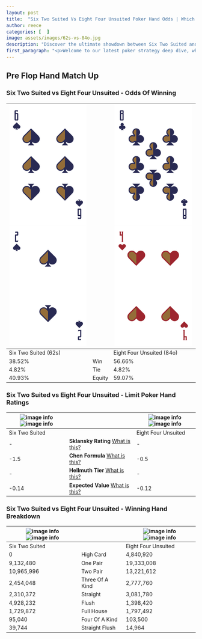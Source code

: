 ```yaml
---
layout: post
title:  "Six Two Suited Vs Eight Four Unsuited Poker Hand Odds | Which Is The Better Hand In Poker? A Complete Guide"
author: reece
categories: [  ]
image: assets/images/62s-vs-84o.jpg
description: "Discover the ultimate showdown between Six Two Suited and Eight Four Unsuited in poker! Uncover the odds, strategies, and scenarios where one hand triumphs over the other. Get ready to up your poker game with this thrilling analysis."
first_paragraph: "<p>Welcome to our latest poker strategy deep dive, where we're pitting two distinct hands against each other in a high-stakes showdown: Six Two Suited vs Eight Four Unsuited.</p><p>In the dynamic world of poker, every decision counts, and knowing which hand holds the upper hand is key to your success at the table.</p><p>In this article, we'll dissect these two hands, explore the scenarios where one dominates the other, and equip you with the knowledge to make strategic choices that can tip the odds in your favor.</p><p>Get ready to unravel the intriguing dynamics of these poker hands and elevate your game to new heights.</p>"
---
```




[comment]: # (sp0)

## Pre Flop Hand Match Up

<div class="table hand-ratings" markdown="1"> 



### Six Two Suited vs Eight Four Unsuited - Odds Of Winning


    
| ![image info](assets/images/hand1/6.png) ![image info](assets/images/hand1/2.png) |  | ![image info](assets/images/hand2/8.png) ![image info](assets/images/hand2/4o.png) |
| -------- | -------- | -------- |
| Six Two Suited (62s) |  | Eight Four Unsuited (84o) |
| 38.52% | Win | 56.66% |
| 4.82% | Tie | 4.82% |
| 40.93% | Equity | 59.07% |




[comment]: # (sp1)



### Six Two Suited vs Eight Four Unsuited - Limit Poker Hand Ratings


    
| ![image info](https://www.riverpairs.com/assets/images/hand1/6.png) ![image info](https://www.riverpairs.com/assets/images/hand1/2.png) |  | ![image info](https://www.riverpairs.com/assets/images/hand2/8.png) ![image info](https://www.riverpairs.com/assets/images/hand2/4o.png) |
| -------- | -------- | -------- |
| Six Two Suited |  | Eight Four Unsuited |
| - | **Sklansky Rating** [What is this?](/sklansky-rating-explained) | - |
| -1.5 | **Chen Formula** [What is this?](/chen-formula-explained) | -0.5 |
| - | **Hellmuth Tier** [What is this?](/Hellmuth-tier-explained) | - |
| -0.14 | **Expected Value** [What is this?](/expected-value-explained) | -0.12 |




[comment]: # (sp2)



### Six Two Suited vs Eight Four Unsuited - Winning Hand Breakdown


    
| ![image info](https://www.riverpairs.com/assets/images/hand1/6.png) ![image info](https://www.riverpairs.com/assets/images/hand1/2.png) |  | ![image info](https://www.riverpairs.com/assets/images/hand2/8.png) ![image info](https://www.riverpairs.com/assets/images/hand2/4o.png) |
| -------- | -------- | -------- |
| Six Two Suited |  | Eight Four Unsuited |
| 0 | High Card | 4,840,920 |
| 9,132,480 | One Pair | 19,333,008 |
| 10,965,996 | Two Pair | 13,221,612 |
| 2,454,048 | Three Of A Kind | 2,777,760 |
| 2,310,372 | Straight | 3,081,780 |
| 4,928,232 | Flush | 1,398,420 |
| 1,729,872 | Full House | 1,797,492 |
| 95,040 | Four Of A Kind | 103,500 |
| 39,744 | Straight Flush | 14,964 |




[comment]: # (sp3)



</div>

[comment]: # (sp4)



[comment]: # (sp5)

